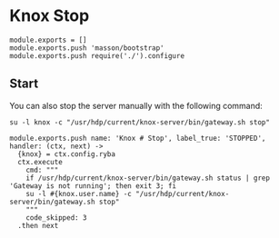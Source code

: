 
# Knox Stop

    module.exports = []
    module.exports.push 'masson/bootstrap'
    module.exports.push require('./').configure

## Start

You can also stop the server manually with the following command:

```
su -l knox -c "/usr/hdp/current/knox-server/bin/gateway.sh stop"
```

    module.exports.push name: 'Knox # Stop', label_true: 'STOPPED', handler: (ctx, next) ->
      {knox} = ctx.config.ryba
      ctx.execute
        cmd: """
        if /usr/hdp/current/knox-server/bin/gateway.sh status | grep 'Gateway is not running'; then exit 3; fi
        su -l #{knox.user.name} -c "/usr/hdp/current/knox-server/bin/gateway.sh stop"
        """
        code_skipped: 3
      .then next
